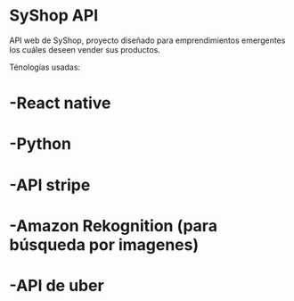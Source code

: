 #  SyShop API

API web de SyShop, proyecto diseñado para emprendimientos emergentes los cuáles deseen vender sus productos.

Ténologías usadas:

#  -React native 
# -Python
#  -API stripe
#  -Amazon Rekognition (para búsqueda por imagenes)
#  -API de uber 
